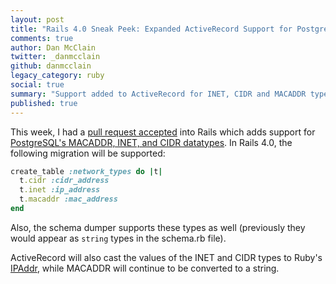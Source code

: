 ```yaml
---
layout: post
title: "Rails 4.0 Sneak Peek: Expanded ActiveRecord Support for PostgreSQL Datatypes"
comments: true
author: Dan McClain
twitter: _danmcclain
github: danmcclain
legacy_category: ruby
social: true
summary: "Support added to ActiveRecord for INET, CIDR and MACADDR types for PostgreSQL"
published: true
---
```


This week, I had a [pull request accepted](https://github.com/rails/rails/commit/835df6f3ed9b1575fd6a1fb62516d8ebeffbf114#diff-0)
into Rails which adds support for
[PostgreSQL's MACADDR, INET, and CIDR datatypes](http://www.postgresql.org/docs/current/static/datatype-net-types.html).
In Rails 4.0, the following migration will be supported:

```ruby
create_table :network_types do |t|
  t.cidr :cidr_address
  t.inet :ip_address
  t.macaddr :mac_address
end
```

Also, the schema dumper supports these types as well (previously they
would appear as `string` types in the schema.rb file).

ActiveRecord will also cast the values of the INET and CIDR types to
Ruby's [IPAddr](http://www.ruby-doc.org/stdlib-1.9.3/libdoc/ipaddr/rdoc/IPAddr.html),
while MACADDR will continue to be converted to a string.
